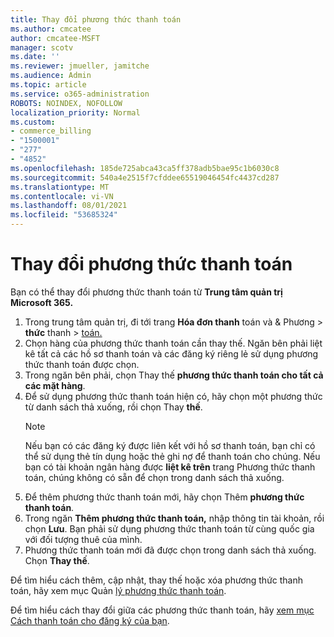 ```yaml
---
title: Thay đổi phương thức thanh toán
ms.author: cmcatee
author: cmcatee-MSFT
manager: scotv
ms.date: ''
ms.reviewer: jmueller, jamitche
ms.audience: Admin
ms.topic: article
ms.service: o365-administration
ROBOTS: NOINDEX, NOFOLLOW
localization_priority: Normal
ms.custom:
- commerce_billing
- "1500001"
- "277"
- "4852"
ms.openlocfilehash: 185de725abca43ca5ff378adb5bae95c1b6030c8
ms.sourcegitcommit: 540a4e2515f7cfddee65519046454fc4437cd287
ms.translationtype: MT
ms.contentlocale: vi-VN
ms.lasthandoff: 08/01/2021
ms.locfileid: "53685324"
---
```

# <a name="change-payment-method"></a>Thay đổi phương thức thanh toán

Bạn có thể thay đổi phương thức thanh toán từ **Trung tâm quản trị Microsoft 365.**
  
1. Trong trung tâm quản trị, đi tới trang **Hóa đơn thanh** toán và & Phương  >  **thức** thanh  >  [toán.](https://go.microsoft.com/fwlink/p/?linkid=2018806)
2. Chọn hàng của phương thức thanh toán cần thay thế. Ngăn bên phải liệt kê tất cả các hồ sơ thanh toán và các đăng ký riêng lẻ sử dụng phương thức thanh toán được chọn.
3. Trong ngăn bên phải, chọn Thay thế **phương thức thanh toán cho tất cả các mặt hàng**.
4. Để sử dụng phương thức thanh toán hiện có, hãy chọn một phương thức từ danh sách thả xuống, rồi chọn Thay **thế**.
    > [!NOTE]
    > Nếu bạn có các đăng ký được liên kết với hồ sơ thanh toán, bạn chỉ có thể sử dụng thẻ tín dụng hoặc thẻ ghi nợ để thanh toán cho chúng. Nếu bạn có tài khoản ngân hàng được **liệt kê trên** trang Phương thức thanh toán, chúng không có sẵn để chọn trong danh sách thả xuống.
5. Để thêm phương thức thanh toán mới, hãy chọn Thêm **phương thức thanh toán**.
6. Trong ngăn **Thêm phương thức thanh toán,** nhập thông tin tài khoản, rồi chọn **Lưu**. Bạn phải sử dụng phương thức thanh toán từ cùng quốc gia với đối tượng thuê của mình.
7. Phương thức thanh toán mới đã được chọn trong danh sách thả xuống. Chọn **Thay thế**.

Để tìm hiểu cách thêm, cập nhật, thay thế hoặc xóa phương thức thanh toán, hãy xem mục Quản [lý phương thức thanh toán](/microsoft-365/commerce/billing-and-payments/manage-payment-methods).

Để tìm hiểu cách thay đổi giữa các phương thức thanh toán, hãy [xem mục Cách thanh toán cho đăng ký của bạn](/microsoft-365/commerce/billing-and-payments/pay-for-your-subscription).